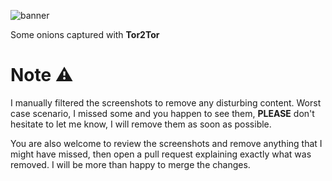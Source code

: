 ![banner](https://github.com/rly0nheart/tor2tor-db/assets/74001397/22319791-daab-41ba-96da-b7bd1a3e6c0f)

Some onions captured with **Tor2Tor**

# Note ⚠️
I manually filtered the screenshots to remove any disturbing content. Worst case scenario, I missed some and you happen to see them, **PLEASE** don't hesitate to let me know, I will remove them as soon as possible.

You are also welcome to review the screenshots and remove anything that I might have missed, then open a pull request explaining exactly what was removed. I will be more than happy to merge the changes.
